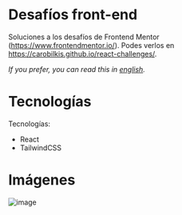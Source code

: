 # Desafíos front-end

Soluciones a los desafíos de Frontend Mentor (https://www.frontendmentor.io/). 
Podes verlos en https://carobilkis.github.io/react-challenges/.

*If you prefer, you can read this in [english](README.es.md).*

# Tecnologías

Tecnologías:
- React
- TailwindCSS

# Imágenes
![image](https://user-images.githubusercontent.com/80553375/178128312-6c829d1d-cccf-40e7-8272-6fcf4e5acf50.png)

